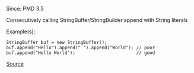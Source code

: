Since: PMD 3.5

Consecutively calling StringBuffer/StringBuilder.append with String literals

Example(s):
```
StringBuffer buf = new StringBuffer();
buf.append("Hello").append(" ").append("World"); // poor
buf.append("Hello World");        				 // good
```

[Source](https://pmd.github.io/pmd-5.5.4/pmd-java/rules/java/strings.html#ConsecutiveLiteralAppends)
